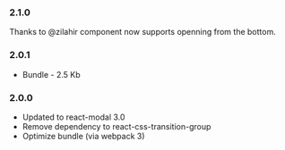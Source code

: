 ### 2.1.0
Thanks to @zilahir component now supports openning from the bottom.

### 2.0.1
* Bundle - 2.5 Kb

### 2.0.0
* Updated to react-modal 3.0
* Remove dependency to react-css-transition-group
* Optimize bundle (via webpack 3)
